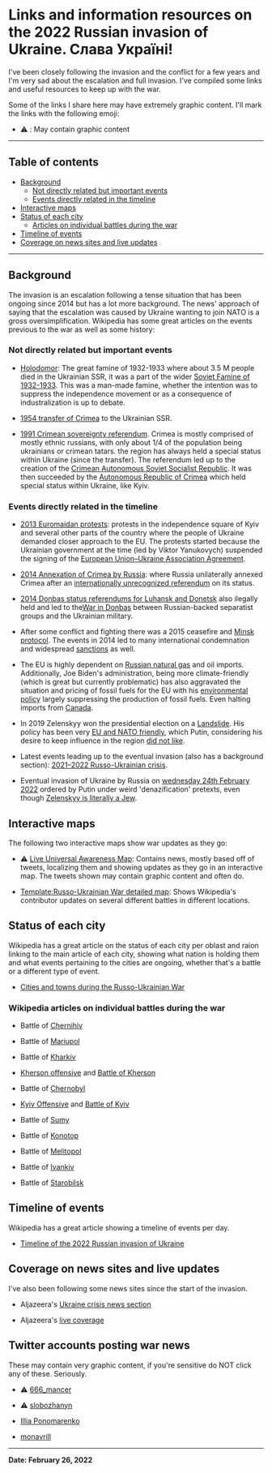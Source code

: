 # Links and information resources on the 2022 Russian invasion of Ukraine. Слава Україні!

I've been closely following the invasion and the conflict for a few years and I'm very sad about the escalation and full invasion. I've compiled some links and useful resources to keep up with the war.

Some of the links I share here may have extremely graphic content. I'll mark the links with the following emoji:

- ⚠️ : May contain graphic content

***

## Table of contents

  - [Background](#background)
    - [Not directly related but important events](#not-directly-related-but-important-events)
    - [Events directly related in the timeline](#events-directly-related-in-the-timeline)
  - [Interactive maps](#interactive-maps)
  - [Status of each city](#status-of-each-city)
    - [Articles on individual battles during the war](#articles-on-individual-battles-during-the-war)
  - [Timeline of events](#timeline-of-events)
  - [Coverage on news sites and live updates](#coverage-on-news-sites-and-live-updates)

***
## Background

The invasion is an escalation following a tense situation that has been ongoing since 2014 but has a lot more background. The news' approach of saying that the escalation was caused by Ukraine wanting to join NATO is a gross oversimplification. Wikipedia has some great articles on the events previous to the war as well as some history:

### Not directly related but important events

- [Holodomor](https://en.wikipedia.org/wiki/Holodomor): The great famine of 1932-1933 where about 3.5 M people died in the Ukrainian SSR, it was a part of the wider [Soviet Famine of 1932-1933](https://en.wikipedia.org/wiki/Soviet_famine_of_1932%E2%80%931933). This was a man-made famine, whether the intention was to suppress the independence movement or as a consequence of industralization is up to debate.

- [1954 transfer of Crimea](https://en.wikipedia.org/wiki/1954_transfer_of_Crimea) to the Ukrainian SSR.

- [1991 Crimean sovereignty referendum](https://en.wikipedia.org/wiki/1991_Crimean_sovereignty_referendum). Crimea is mostly comprised of mostly ethnic russians, with only about 1/4 of the population being ukrainians or crimean tatars. the region has always held a special status within Ukraine (since the transfer). The referendum led up to the creation of the [Crimean Autonomous Soviet Socialist Republic](https://en.wikipedia.org/wiki/Crimean_Autonomous_Soviet_Socialist_Republic). It was then succeeded by the [Autonomous Republic of Crimea](https://en.wikipedia.org/wiki/Autonomous_Republic_of_Crimea) which held special status within Ukraine, like Kyiv.

### Events directly related in the timeline

- [2013 Euromaidan protests](https://en.wikipedia.org/wiki/Euromaidan): protests in the independence square of Kyiv and several other parts of the country where the people of Ukraine demanded closer approach to the EU. The protests started because the Ukrainian government at the time (led by Viktor Yanukovych) suspended the signing of the [European Union–Ukraine Association Agreement](https://en.wikipedia.org/wiki/European_Union%E2%80%93Ukraine_Association_Agreement).

- [2014 Annexation of Crimea by Russia](https://en.wikipedia.org/wiki/Annexation_of_Crimea_by_the_Russian_Federation): where Russia unilaterally annexed Crimea after an [internationally unrecognized referendum](https://en.wikipedia.org/wiki/2014_Crimean_status_referendum) on its status.

- [2014 Donbas status referendums for Luhansk and Donetsk](https://en.wikipedia.org/wiki/2014_Donbas_status_referendums) also ilegally held and led to the[War in Donbas](https://en.wikipedia.org/wiki/War_in_Donbas) between Russian-backed separatist groups and the Ukrainian military.

- After some conflict and fighting there was a 2015 ceasefire and [Minsk protocol](https://en.wikipedia.org/wiki/Minsk_agreements#Minsk_Protocol). The events in 2014 led to many international condemnation and widespread [sanctions](https://en.wikipedia.org/wiki/International_sanctions_during_the_Russo-Ukrainian_War) as well.

- The EU is highly dependent on [Russian natural gas](https://en.wikipedia.org/wiki/Russia_in_the_European_energy_sector) and oil imports. Additionally, Joe Biden's administration, being more climate-friendly (which is great but currently problematic) has also aggravated the situation and pricing of fossil fuels for the EU with his [environmental policy](https://en.wikipedia.org/wiki/Environmental_policy_of_the_Joe_Biden_administration) largely suppressing the production of fossil fuels. Even halting imports from [Canada](https://en.wikipedia.org/wiki/Environmental_policy_of_the_Joe_Biden_administration#Oil_and_gas_pipelines).

- In 2019 Zelenskyy won the presidential election on a [Landslide](https://en.wikipedia.org/wiki/2019_Ukrainian_presidential_election). His policy has been very [EU and NATO friendly](https://en.wikipedia.org/wiki/Volodymyr_Zelenskyy#Foreign_policy), which Putin, considering his desire to keep influence in the region [did not like](https://en.wikipedia.org/wiki/Ukraine%E2%80%93NATO_relations#Russian_opposition_to_Ukrainian_NATO_membership).

- Latest events leading up to the eventual invasion (also has a background section): [2021–2022 Russo-Ukrainian crisis](https://en.wikipedia.org/wiki/2021%E2%80%932022_Russo-Ukrainian_crisis).

- Eventual invasion of Ukraine by Russia on [wednesday 24th February 2022](https://en.wikipedia.org/wiki/2022_invasion_of_the_Ukraine) ordered by Putin under weird 'denazification' pretexts, even though [Zelenskyy is literally a Jew](https://en.wikipedia.org/wiki/Volodymyr_Zelenskyy#Early_life). 

## Interactive maps

The following two interactive maps show war updates as they go:

- ⚠️ [Live Universal Awareness Map](https://liveuamap.com/): Contains news, mostly based off of tweets, localizing them and showing updates as they go in an interactive map. The tweets shown may contain graphic content and often do.

- [Template:Russo-Ukrainian War detailed map](https://en.wikipedia.org/wiki/Template:Russo-Ukrainian_War_detailed_map): Shows Wikipedia's contributor updates on several different battles in different locations.


## Status of each city

Wikipedia has a great article on the status of each city per oblast and raion linking to the main article of each city, showing what nation is holding them and what events pertaining to the cities are ongoing, whether that's a battle or a different type of event.

- [Cities and towns during the Russo-Ukrainian War](https://en.wikipedia.org/wiki/Cities_and_towns_during_the_Russo-Ukrainian_War)

### Wikipedia articles on individual battles during the war

- Battle of [Chernihiv](https://en.wikipedia.org/wiki/Battle_of_Chernihiv)

- Battle of [Mariupol](https://en.wikipedia.org/wiki/Battle_of_Mariupol_(2022))

- Battle of [Kharkiv](https://en.wikipedia.org/wiki/Battle_of_Kharkiv_(2022))

- [Kherson offensive](https://en.wikipedia.org/wiki/Kherson_offensive) and [Battle of Kherson](https://en.wikipedia.org/wiki/Battle_of_Kherson)

- Battle of [Chernobyl](https://en.wikipedia.org/wiki/Battle_of_Chernobyl)

- [Kyiv Offensive](https://en.wikipedia.org/wiki/Kyiv_Offensive_(2022)) and [Battle of Kyiv](https://en.wikipedia.org/wiki/Battle_of_Kyiv_(2022))

- Battle of [Sumy](https://en.wikipedia.org/wiki/Battle_of_Sumy)

- Battle of [Konotop](https://en.wikipedia.org/wiki/Battle_of_Konotop_(2022))

- Battle of [Melitopol](https://en.wikipedia.org/wiki/Battle_of_Melitopol)
  
- Battle of [Ivankiv](https://en.wikipedia.org/wiki/Battle_of_Ivankiv)

- Battle of [Starobilsk](https://en.wikipedia.org/wiki/Battle_of_Starobilsk)

## Timeline of events

Wikipedia has a great article showing a timeline of events per day.

- [Timeline of the 2022 Russian invasion of Ukraine](https://en.wikipedia.org/wiki/Timeline_of_the_2022_Russian_invasion_of_Ukraine)

## Coverage on news sites and live updates

I've also been following some news sites since the start of the invasion.

- Aljazeera's [Ukraine crisis news section](https://www.aljazeera.com/tag/ukraine-russia-crisis/)

- Aljazeera's [live coverage](https://www.aljazeera.com/news/2022/2/23/ukraine-declares-state-of-emergency-amid-fears-of-invasion-liveblog)


## Twitter accounts posting war news

These may contain very graphic content, if you're sensitive do NOT click any of these. Seriously.

- ⚠️ [666_mancer](https://twitter.com/666_mancer)

- ⚠️ [slobozhanyn](https://twitter.com/slobozhanyn)

- [Illia Ponomarenko](https://twitter.com/IAPonomarenko/) 

- [monavrill](https://twitter.com/monavrill)

***

**Date: February 26, 2022**
